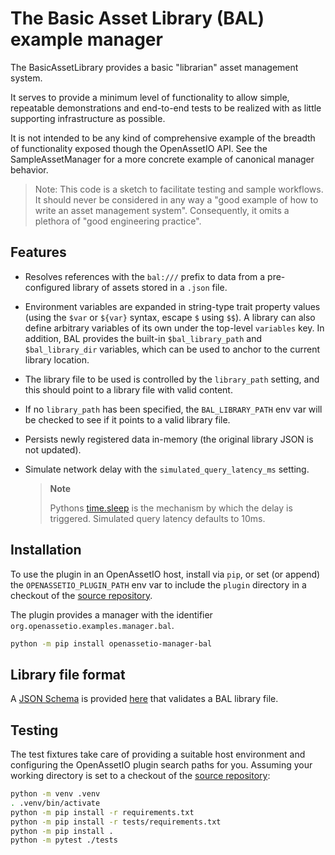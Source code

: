 # The Basic Asset Library (BAL) example manager

The BasicAssetLibrary provides a basic "librarian" asset management
system.

It serves to provide a minimum level of functionality to allow simple,
repeatable demonstrations and end-to-end tests to be realized with as
little supporting infrastructure as possible.

It is not intended to be any kind of comprehensive example of the
breadth of functionality exposed though the OpenAssetIO API.
See the SampleAssetManager for a more concrete example of canonical
manager behavior.

> Note: This code is a sketch to facilitate testing and sample
> workflows. It should never be considered in any way a "good example
> of how to write an asset management system". Consequently, it omits
> a plethora of "good engineering practice".

## Features

- Resolves references with the `bal:///` prefix to data from a
  pre-configured library of assets stored in a `.json` file.

- Environment variables are expanded in string-type trait property
  values (using the `$var` or `${var}` syntax, escape `$` using `$$`). A
  library can also define arbitrary variables of its own under the
  top-level `variables` key. In addition, BAL provides the built-in
  `$bal_library_path` and `$bal_library_dir` variables, which can be
  used to anchor to the current library location.

- The library file to be used is controlled by the `library_path`
  setting, and this should point to a library file with valid content.

- If no `library_path` has been specified, the `BAL_LIBRARY_PATH` env
  var will be checked to see if it points to a valid library file.

- Persists newly registered data in-memory (the original library JSON is
  not updated).

- Simulate network delay with the `simulated_query_latency_ms` setting.
  > **Note**
  >
  > Pythons [time.sleep](https://docs.python.org/3/library/time.html#time.sleep)
  > is the mechanism by which the delay is triggered.
  > Simulated query latency defaults to 10ms.

## Installation

To use the plugin in an OpenAssetIO host, install via `pip`, or set (or append) the
`OPENASSETIO_PLUGIN_PATH` env var to include the `plugin` directory in
a checkout of the [source repository](https://github.com/OpenAssetIO/OpenAssetIO-Manager-BAL).

The plugin provides a manager with the identifier
`org.openassetio.examples.manager.bal`.

```bash
python -m pip install openassetio-manager-bal
```

## Library file format

A [JSON Schema](https://json-schema.org) is provided
[here](https://raw.githubusercontent.com/OpenAssetIO/OpenAssetIO-Manager-BAL/main/schema.json)
that validates a BAL library file.

## Testing

The test fixtures take care of providing a suitable host environment and
configuring the OpenAssetIO plugin search paths for you. Assuming your
working directory is set to a checkout of the
[source repository](https://github.com/OpenAssetIO/OpenAssetIO-Manager-BAL):

```bash
python -m venv .venv
. .venv/bin/activate
python -m pip install -r requirements.txt
python -m pip install -r tests/requirements.txt
python -m pip install .
python -m pytest ./tests
```
